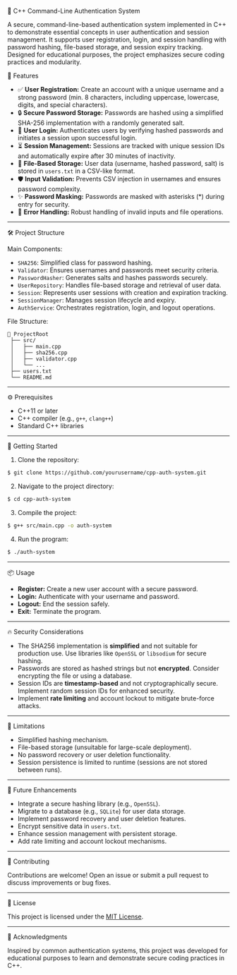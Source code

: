 🔐 C++ Command-Line Authentication System

A secure, command-line-based authentication system implemented in C++ to demonstrate essential concepts in user authentication and session management. It supports user registration, login, and session handling with password hashing, file-based storage, and session expiry tracking. Designed for educational purposes, the project emphasizes secure coding practices and modularity.

🚀 Features

* ✅ **User Registration:** Create an account with a unique username and a strong password (min. 8 characters, including uppercase, lowercase, digits, and special characters).
* 🔒 **Secure Password Storage:** Passwords are hashed using a simplified SHA-256 implementation with a randomly generated salt.
* 🔐 **User Login:** Authenticates users by verifying hashed passwords and initiates a session upon successful login.
* ⏳ **Session Management:** Sessions are tracked with unique session IDs and automatically expire after 30 minutes of inactivity.
* 📂 **File-Based Storage:** User data (username, hashed password, salt) is stored in `users.txt` in a CSV-like format.
* 🛡️ **Input Validation:** Prevents CSV injection in usernames and ensures password complexity.
* ✨ **Password Masking:** Passwords are masked with asterisks (\*) during entry for security.
* 🚧 **Error Handling:** Robust handling of invalid inputs and file operations.

---

🛠️ Project Structure

Main Components:

* `SHA256`: Simplified class for password hashing.
* `Validator`: Ensures usernames and passwords meet security criteria.
* `PasswordHasher`: Generates salts and hashes passwords securely.
* `UserRepository`: Handles file-based storage and retrieval of user data.
* `Session`: Represents user sessions with creation and expiration tracking.
* `SessionManager`: Manages session lifecycle and expiry.
* `AuthService`: Orchestrates registration, login, and logout operations.

File Structure:

```
📂 ProjectRoot
 ├── src/
 │   ├── main.cpp
 │   ├── sha256.cpp
 │   ├── validator.cpp
 │   └── ...
 ├── users.txt
 └── README.md
```

---

⚙️ Prerequisites

* C++11 or later
* C++ compiler (e.g., `g++`, `clang++`)
* Standard C++ libraries

---

🚀 Getting Started

1. Clone the repository:

```bash
$ git clone https://github.com/yourusername/cpp-auth-system.git
```

2. Navigate to the project directory:

```bash
$ cd cpp-auth-system
```

3. Compile the project:

```bash
$ g++ src/main.cpp -o auth-system
```

4. Run the program:

```bash
$ ./auth-system
```

---

📦 Usage

* **Register:** Create a new user account with a secure password.
* **Login:** Authenticate with your username and password.
* **Logout:** End the session safely.
* **Exit:** Terminate the program.

---

🔥 Security Considerations

* The SHA256 implementation is **simplified** and not suitable for production use. Use libraries like `OpenSSL` or `libsodium` for secure hashing.
* Passwords are stored as hashed strings but not **encrypted**. Consider encrypting the file or using a database.
* Session IDs are **timestamp-based** and not cryptographically secure. Implement random session IDs for enhanced security.
* Implement **rate limiting** and account lockout to mitigate brute-force attacks.

---

🚧 Limitations

* Simplified hashing mechanism.
* File-based storage (unsuitable for large-scale deployment).
* No password recovery or user deletion functionality.
* Session persistence is limited to runtime (sessions are not stored between runs).

---

🌱 Future Enhancements

* Integrate a secure hashing library (e.g., `OpenSSL`).
* Migrate to a database (e.g., `SQLite`) for user data storage.
* Implement password recovery and user deletion features.
* Encrypt sensitive data in `users.txt`.
* Enhance session management with persistent storage.
* Add rate limiting and account lockout mechanisms.

---

🤝 Contributing

Contributions are welcome! Open an issue or submit a pull request to discuss improvements or bug fixes.

---

📜 License

This project is licensed under the [MIT License](LICENSE).

---

🙏 Acknowledgments

Inspired by common authentication systems, this project was developed for educational purposes to learn and demonstrate secure coding practices in C++.

